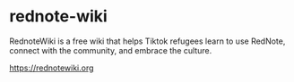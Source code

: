 # rednote-wiki

RednoteWiki is a free wiki that helps Tiktok refugees learn to use RedNote, connect with the community, and embrace the culture. 

https://rednotewiki.org


